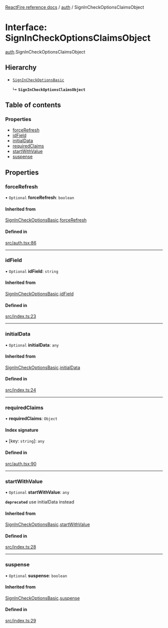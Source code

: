 [ReactFire reference docs](../README.md) / [auth](../modules/auth.md) / SignInCheckOptionsClaimsObject

# Interface: SignInCheckOptionsClaimsObject

[auth](../modules/auth.md).SignInCheckOptionsClaimsObject

## Hierarchy

- [`SignInCheckOptionsBasic`](auth.SignInCheckOptionsBasic.md)

  ↳ **`SignInCheckOptionsClaimsObject`**

## Table of contents

### Properties

- [forceRefresh](auth.SignInCheckOptionsClaimsObject.md#forcerefresh)
- [idField](auth.SignInCheckOptionsClaimsObject.md#idfield)
- [initialData](auth.SignInCheckOptionsClaimsObject.md#initialdata)
- [requiredClaims](auth.SignInCheckOptionsClaimsObject.md#requiredclaims)
- [startWithValue](auth.SignInCheckOptionsClaimsObject.md#startwithvalue)
- [suspense](auth.SignInCheckOptionsClaimsObject.md#suspense)

## Properties

### forceRefresh

• `Optional` **forceRefresh**: `boolean`

#### Inherited from

[SignInCheckOptionsBasic](auth.SignInCheckOptionsBasic.md).[forceRefresh](auth.SignInCheckOptionsBasic.md#forcerefresh)

#### Defined in

[src/auth.tsx:86](https://github.com/FirebaseExtended/reactfire/blob/main/src/auth.tsx#L86)

___

### idField

• `Optional` **idField**: `string`

#### Inherited from

[SignInCheckOptionsBasic](auth.SignInCheckOptionsBasic.md).[idField](auth.SignInCheckOptionsBasic.md#idfield)

#### Defined in

[src/index.ts:23](https://github.com/FirebaseExtended/reactfire/blob/main/src/index.ts#L23)

___

### initialData

• `Optional` **initialData**: `any`

#### Inherited from

[SignInCheckOptionsBasic](auth.SignInCheckOptionsBasic.md).[initialData](auth.SignInCheckOptionsBasic.md#initialdata)

#### Defined in

[src/index.ts:24](https://github.com/FirebaseExtended/reactfire/blob/main/src/index.ts#L24)

___

### requiredClaims

• **requiredClaims**: `Object`

#### Index signature

▪ [key: `string`]: `any`

#### Defined in

[src/auth.tsx:90](https://github.com/FirebaseExtended/reactfire/blob/main/src/auth.tsx#L90)

___

### startWithValue

• `Optional` **startWithValue**: `any`

**`deprecated`** use initialData instead

#### Inherited from

[SignInCheckOptionsBasic](auth.SignInCheckOptionsBasic.md).[startWithValue](auth.SignInCheckOptionsBasic.md#startwithvalue)

#### Defined in

[src/index.ts:28](https://github.com/FirebaseExtended/reactfire/blob/main/src/index.ts#L28)

___

### suspense

• `Optional` **suspense**: `boolean`

#### Inherited from

[SignInCheckOptionsBasic](auth.SignInCheckOptionsBasic.md).[suspense](auth.SignInCheckOptionsBasic.md#suspense)

#### Defined in

[src/index.ts:29](https://github.com/FirebaseExtended/reactfire/blob/main/src/index.ts#L29)
